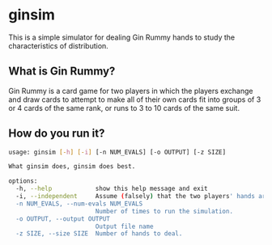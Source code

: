 # ginsim

This is a simple simulator for dealing Gin Rummy hands to study the characteristics 
of distribution. 

## What is Gin Rummy?
Gin Rummy is a card game for two players in which the players exchange and draw cards
to attempt to make all of their own cards fit into groups of 3 or 4 cards of the same
rank, or runs to 3 to 10 cards of the same suit. 

## How do you run it?

```bash
usage: ginsim [-h] [-i] [-n NUM_EVALS] [-o OUTPUT] [-z SIZE]

What ginsim does, ginsim does best.

options:
  -h, --help            show this help message and exit
  -i, --independent     Assume (falsely) that the two players' hands are indepentent of each other.
  -n NUM_EVALS, --num-evals NUM_EVALS
                        Number of times to run the simulation.
  -o OUTPUT, --output OUTPUT
                        Output file name
  -z SIZE, --size SIZE  Number of hands to deal.
```
